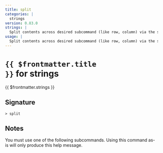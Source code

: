 ```yaml
---
title: split
categories: |
  strings
version: 0.83.0
strings: |
  Split contents across desired subcommand (like row, column) via the separator.
usage: |
  Split contents across desired subcommand (like row, column) via the separator.
---
```


# <code>{{ $frontmatter.title }}</code> for strings

<div class='command-title'>{{ $frontmatter.strings }}</div>

## Signature

```> split ```

## Notes
You must use one of the following subcommands. Using this command as-is will only produce this help message.